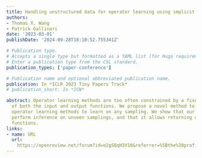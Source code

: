 ```yaml
---
title: Handling unstructured data for operator learning using implicit neural representations
authors:
- Thomas X. Wang
- Patrick Gallinari
date: '2023-03-01'
publishDate: '2024-09-28T18:10:52.755341Z'

# Publication type.
# Accepts a single type but formatted as a YAML list (for Hugo requirements).
# Enter a publication type from the CSL standard.
publication_types: ['paper-conference']

# Publication name and optional abbreviated publication name.
publication: In *ICLR 2023 Tiny Papers Track*
# publication_short: In *ICW*

abstract: Operator learning methods are too often constrained by a fixed sampling
  of both the input and output functions. We propose a novel method to allow current
  operator learning methods to learn on any sampling. We show that our method can
  perform inference on unseen samplings, and that it allows returning outputs as continuous
  functions.
links:
- name: URL
  url: 
    https://openreview.net/forum?id=e2gSQqH3V10&referrer=%5Bthe%20profile%20of%20Thomas%20X%20Wang%5D(%2Fprofile%3Fid%3D~Thomas_X_Wang1)
---
```

